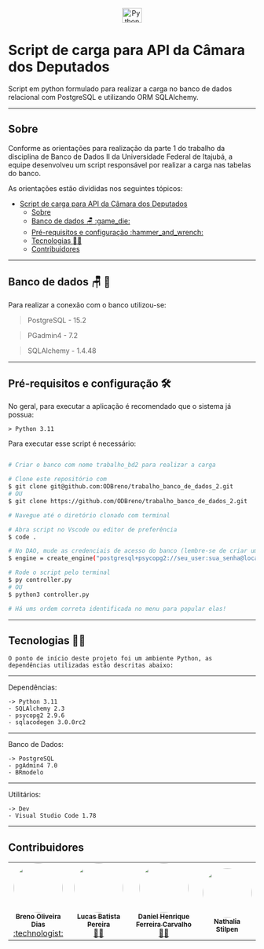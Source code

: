 
<p align="center">

<p align="center">
    <a href="https://www.python.org/">
        <img align="center" alt="Python" height="30" width="40" src="https://cdn.jsdelivr.net/gh/devicons/devicon/icons/python/python-original-wordmark.svg">
    </a>
</p>

# Script de carga para API da Câmara dos Deputados

Script em python formulado para realizar a carga no banco de dados relacional com PostgreSQL e utilizando ORM SQLAlchemy.

---
## Sobre

Conforme as orientações para realização da parte 1 do trabalho da disciplina de Banco de Dados II da Universidade Federal de Itajubá, a equipe desenvolveu um script responsável por realizar a carga nas tabelas do banco.

As orientações estão divididas nos seguintes tópicos:

- [Script de carga para API da Câmara dos Deputados](#script-de-carga-para-api-da-camara-dos-deputados)
  - [Sobre](#sobre)
  - [Banco de dados :chair: :game\_die:](#banco-de-dados-chair-game_die)
  - [Pré-requisitos e configuração :hammer\_and\_wrench:](#pré-requisitos-e-configuração-hammer_and_wrench)
  - [Tecnologias :technologist:](#tecnologias-technologist)
  - [Contribuidores](#contribuidores)

---
## Banco de dados :chair: :game_die:

Para realizar a conexão com o banco utilizou-se:
>PostgreSQL - 15.2

>PGadmin4 - 7.2

>SQLAlchemy - 1.4.48

---
## Pré-requisitos e configuração :hammer_and_wrench:
No geral, para executar a aplicação é recomendado que o sistema já possua:

    > Python 3.11

Para executar esse script é necessário:

```bash

# Criar o banco com nome trabalho_bd2 para realizar a carga

# Clone este repositório com
$ git clone git@github.com:ODBreno/trabalho_banco_de_dados_2.git
# OU
$ git clone https://github.com/ODBreno/trabalho_banco_de_dados_2.git

# Navegue até o diretório clonado com terminal

# Abra script no Vscode ou editor de preferência
$ code .

# No DAO, mude as credenciais de acesso do banco (lembre-se de criar um banco com o nome IGDB pelo SGDB)
$ engine = create_engine("postgresql+psycopg2://seu_user:sua_senha@localhost:5432/trabalho_bd2")

# Rode o script pelo terminal
$ py controller.py
# OU
$ python3 controller.py

# Há ums ordem correta identificada no menu para popular elas!

```
---
## Tecnologias :technologist:
    O ponto de início deste projeto foi um ambiente Python, as dependências utilizadas estão descritas abaixo: 
---
Dependências:

    -> Python 3.11
    - SQLAlchemy 2.3
    - psycopg2 2.9.6
    - sqlacodegen 3.0.0rc2
---
Banco de Dados:

    -> PostgreSQL
    - pgAdmin4 7.0
    - BRmodelo
---
Utilitários:

    -> Dev
    - Visual Studio Code 1.78
---  

## Contribuidores

<table>
  <tr>
</td>
    <td align="center"><a href="https://github.com/ODBreno"><img style="border-radius: 50%;" src="https://avatars.githubusercontent.com/u/92598517?s=400&v=4" width="100px;" alt=""/><br /><sub><b>Breno Oliveira Dias</b></sub></a><br /><a href="https://github.com/ODBreno" title="Breno">:technologist:</a></td>
    <td align="center"><a href="https://github.com/perebati"><img style="border-radius: 50%;" src="https://github.com/settings/profile" width="100px;" alt=""/><br /><sub><b>Lucas Batista Pereira</b></sub></a><br /><a href="https://github.com/perebati" title="Lucas">🧑‍🎓</a></td>
    <td align="center"><a href="https://github.com/danielhfc"><img style="border-radius: 50%;" src="https://avatars.githubusercontent.com/u/51706879?s=400&u=75f461cf2aed84e32eda2adb2f65f7c9363e82ba&v=4" width="100px;" alt=""/><br /><sub><b>Daniel Henrique Ferreira Carvalho</b></sub></a><br /><a href="https://github.com/danielhfc" title="Daniel">🤵‍♂️</a></td>
     <td align="center"><a href="https://github.com/NathaliaStilpen"><img style="border-radius: 50%;" src="https://github.com/settings/profile" width="100px;" alt=""/><br /><sub><b>Nathalia Stilpen</b></sub></a><br /><a href="https://github.com/NathaliaStilpen" title="Nathalia"</a></td>
</td>
  </tr>
</table>
